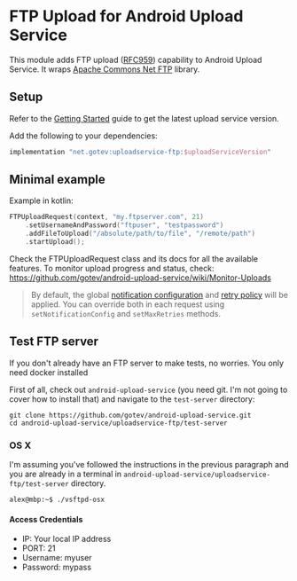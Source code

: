 FTP Upload for Android Upload Service
============================================

This module adds FTP upload ([RFC959](https://tools.ietf.org/html/rfc959)) capability to Android Upload Service. It wraps [Apache Commons Net FTP](https://commons.apache.org/proper/commons-net/dependency-info.html) library.

## Setup
Refer to the [Getting Started](https://github.com/gotev/android-upload-service/wiki/Getting-Started-with-4.x) guide to get the latest upload service version.

Add the following to your dependencies:
```groovy
implementation "net.gotev:uploadservice-ftp:$uploadServiceVersion"
```

## Minimal example

Example in kotlin:
```kotlin
FTPUploadRequest(context, "my.ftpserver.com", 21)
    .setUsernameAndPassword("ftpuser", "testpassword")
    .addFileToUpload("/absolute/path/to/file", "/remote/path")
    .startUpload();
```
Check the FTPUploadRequest class and its docs for all the available features. To monitor upload progress and status, check: https://github.com/gotev/android-upload-service/wiki/Monitor-Uploads

> By default, the global [notification configuration](https://github.com/gotev/android-upload-service/wiki/Configuration#notifications) and [retry policy](https://github.com/gotev/android-upload-service/wiki/Configuration#retry-policy) will be applied. You can override both in each request using `setNotificationConfig` and `setMaxRetries` methods.

## Test FTP server
If you don't already have an FTP server to make tests, no worries. You only need docker installed

First of all, check out `android-upload-service` (you need git. I'm not going to cover how to install that) and navigate to the `test-server` directory:
```
git clone https://github.com/gotev/android-upload-service.git
cd android-upload-service/uploadservice-ftp/test-server
```

### OS X
I'm assuming you've followed the instructions in the previous paragraph and you are already in a terminal in `android-upload-service/uploadservice-ftp/test-server` directory.
```
alex@mbp:~$ ./vsftpd-osx
```
#### Access Credentials
* IP: Your local IP address
* PORT: 21
* Username: myuser
* Password: mypass
